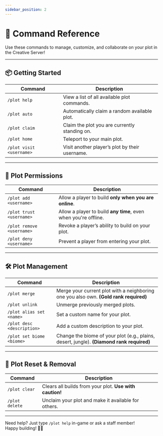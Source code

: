 ```yaml
---
sidebar_position: 2
---
```


# 📘 Command Reference

Use these commands to manage, customize, and collaborate on your plot in the Creative Server!

---

## 📦 Getting Started

| Command                     | Description                                               |
|----------------------------|-----------------------------------------------------------|
| `/plot help`               | View a list of all available plot commands.               |
| `/plot auto`               | Automatically claim a random available plot.              |
| `/plot claim`              | Claim the plot you are currently standing on.             |
| `/plot home`               | Teleport to your main plot.                               |
| `/plot visit <username>`   | Visit another player’s plot by their username.            |

---

## 👥 Plot Permissions

| Command                     | Description                                                                  |
|----------------------------|------------------------------------------------------------------------------|
| `/plot add <username>`     | Allow a player to build **only when you are online**.                        |
| `/plot trust <username>`   | Allow a player to build **any time**, even when you're offline.              |
| `/plot remove <username>`  | Revoke a player’s ability to build on your plot.                             |
| `/plot deny <username>`    | Prevent a player from entering your plot.                                    |

---

## 🛠️ Plot Management

| Command                          | Description                                                              |
|----------------------------------|--------------------------------------------------------------------------|
| `/plot merge`                   | Merge your current plot with a neighboring one you also own. **(Gold rank required)**         |
| `/plot unlink`                  | Unmerge previously merged plots.                                         |
| `/plot alias set <name>`       | Set a custom name for your plot.                                         |
| `/plot desc <description>`     | Add a custom description to your plot.                                   |
| `/plot set biome <biome>`      | Change the biome of your plot (e.g., plains, desert, jungle). **(Diamond rank required)**     |

---

## 🧹 Plot Reset & Removal

| Command              | Description                                                     |
|---------------------|-----------------------------------------------------------------|
| `/plot clear`       | Clears all builds from your plot. **Use with caution!**         |
| `/plot delete`      | Unclaim your plot and make it available for others.             |

---

Need help? Just type `/plot help` in-game or ask a staff member!  
Happy building! 🏰🎨